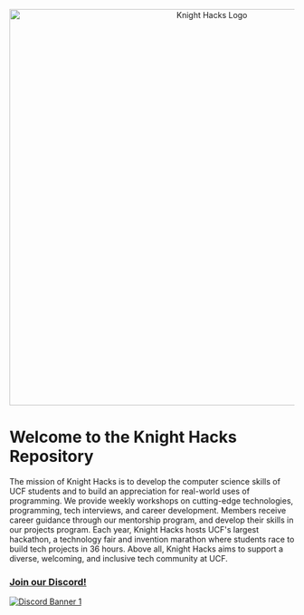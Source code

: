 <p align="center">
  <img src="https://i.imgur.com/Gr6PbNn.png" alt="Knight Hacks Logo" width="700"/>
</p>

# Welcome to the Knight Hacks Repository

The mission of Knight Hacks is to develop the computer science skills of UCF students and to build an appreciation for real-world uses of programming. We provide weekly workshops on cutting-edge technologies, programming, tech interviews, and career development. Members receive career guidance through our mentorship program, and develop their skills in our projects program. Each year, Knight Hacks hosts UCF's largest hackathon, a technology fair and invention marathon where students race to build tech projects in 36 hours. Above all, Knight Hacks aims to support a diverse, welcoming, and inclusive tech community at UCF.

### **[Join our Discord!](https://discord.gg/W9uM5ESFCK)**
<a href="https://discord.gg/W9uM5ESFCK">
  <p>
    <img src="https://discordapp.com/api/guilds/486628710443778071/widget.png?style=banner3" alt="Discord Banner 1"/>
  </p>
</a>
